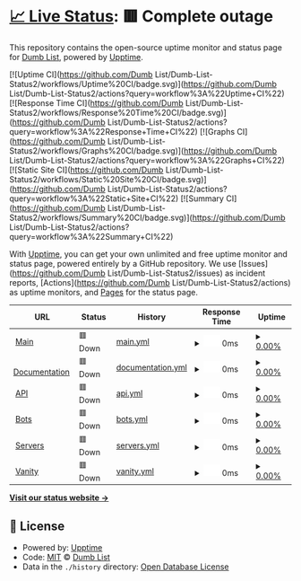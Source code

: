 # [📈 Live Status](https://status.dumbbotlist.tk): <!--live status--> **🟥 Complete outage**

This repository contains the open-source uptime monitor and status page for [Dumb List](https://status.dumbbotlist.tk), powered by [Upptime](https://github.com/upptime/upptime).

[![Uptime CI](https://github.com/Dumb List/Dumb-List-Status2/workflows/Uptime%20CI/badge.svg)](https://github.com/Dumb List/Dumb-List-Status2/actions?query=workflow%3A%22Uptime+CI%22)
[![Response Time CI](https://github.com/Dumb List/Dumb-List-Status2/workflows/Response%20Time%20CI/badge.svg)](https://github.com/Dumb List/Dumb-List-Status2/actions?query=workflow%3A%22Response+Time+CI%22)
[![Graphs CI](https://github.com/Dumb List/Dumb-List-Status2/workflows/Graphs%20CI/badge.svg)](https://github.com/Dumb List/Dumb-List-Status2/actions?query=workflow%3A%22Graphs+CI%22)
[![Static Site CI](https://github.com/Dumb List/Dumb-List-Status2/workflows/Static%20Site%20CI/badge.svg)](https://github.com/Dumb List/Dumb-List-Status2/actions?query=workflow%3A%22Static+Site+CI%22)
[![Summary CI](https://github.com/Dumb List/Dumb-List-Status2/workflows/Summary%20CI/badge.svg)](https://github.com/Dumb List/Dumb-List-Status2/actions?query=workflow%3A%22Summary+CI%22)

With [Upptime](https://upptime.js.org), you can get your own unlimited and free uptime monitor and status page, powered entirely by a GitHub repository. We use [Issues](https://github.com/Dumb List/Dumb-List-Status2/issues) as incident reports, [Actions](https://github.com/Dumb List/Dumb-List-Status2/actions) as uptime monitors, and [Pages](https://status.dumbbotlist.tk) for the status page.

<!--start: status pages-->
<!-- This summary is generated by Upptime (https://github.com/upptime/upptime) -->
<!-- Do not edit this manually, your changes will be overwritten -->
<!-- prettier-ignore -->
| URL | Status | History | Response Time | Uptime |
| --- | ------ | ------- | ------------- | ------ |
| <img alt="" src="https://icons.duckduckgo.com/ip3/dumbbotlist.tk.ico" height="13"> [Main](https://dumbbotlist.tk) | 🟥 Down | [main.yml](https://github.com/dhvitOP/Dumb-List-Status2/commits/HEAD/history/main.yml) | <details><summary><img alt="Response time graph" src="./graphs/main/response-time-week.png" height="20"> 0ms</summary><br><a href="https://status.dumbbotlist.tk/history/main"><img alt="Response time 1084" src="https://img.shields.io/endpoint?url=https%3A%2F%2Fraw.githubusercontent.com%2FdhvitOP%2FDumb-List-Status2%2FHEAD%2Fapi%2Fmain%2Fresponse-time.json"></a><br><a href="https://status.dumbbotlist.tk/history/main"><img alt="24-hour response time 0" src="https://img.shields.io/endpoint?url=https%3A%2F%2Fraw.githubusercontent.com%2FdhvitOP%2FDumb-List-Status2%2FHEAD%2Fapi%2Fmain%2Fresponse-time-day.json"></a><br><a href="https://status.dumbbotlist.tk/history/main"><img alt="7-day response time 0" src="https://img.shields.io/endpoint?url=https%3A%2F%2Fraw.githubusercontent.com%2FdhvitOP%2FDumb-List-Status2%2FHEAD%2Fapi%2Fmain%2Fresponse-time-week.json"></a><br><a href="https://status.dumbbotlist.tk/history/main"><img alt="30-day response time 0" src="https://img.shields.io/endpoint?url=https%3A%2F%2Fraw.githubusercontent.com%2FdhvitOP%2FDumb-List-Status2%2FHEAD%2Fapi%2Fmain%2Fresponse-time-month.json"></a><br><a href="https://status.dumbbotlist.tk/history/main"><img alt="1-year response time 940" src="https://img.shields.io/endpoint?url=https%3A%2F%2Fraw.githubusercontent.com%2FdhvitOP%2FDumb-List-Status2%2FHEAD%2Fapi%2Fmain%2Fresponse-time-year.json"></a></details> | <details><summary><a href="https://status.dumbbotlist.tk/history/main">0.00%</a></summary><a href="https://status.dumbbotlist.tk/history/main"><img alt="All-time uptime 4.86%" src="https://img.shields.io/endpoint?url=https%3A%2F%2Fraw.githubusercontent.com%2FdhvitOP%2FDumb-List-Status2%2FHEAD%2Fapi%2Fmain%2Fuptime.json"></a><br><a href="https://status.dumbbotlist.tk/history/main"><img alt="24-hour uptime 0.00%" src="https://img.shields.io/endpoint?url=https%3A%2F%2Fraw.githubusercontent.com%2FdhvitOP%2FDumb-List-Status2%2FHEAD%2Fapi%2Fmain%2Fuptime-day.json"></a><br><a href="https://status.dumbbotlist.tk/history/main"><img alt="7-day uptime 0.00%" src="https://img.shields.io/endpoint?url=https%3A%2F%2Fraw.githubusercontent.com%2FdhvitOP%2FDumb-List-Status2%2FHEAD%2Fapi%2Fmain%2Fuptime-week.json"></a><br><a href="https://status.dumbbotlist.tk/history/main"><img alt="30-day uptime 0.00%" src="https://img.shields.io/endpoint?url=https%3A%2F%2Fraw.githubusercontent.com%2FdhvitOP%2FDumb-List-Status2%2FHEAD%2Fapi%2Fmain%2Fuptime-month.json"></a><br><a href="https://status.dumbbotlist.tk/history/main"><img alt="1-year uptime 0.00%" src="https://img.shields.io/endpoint?url=https%3A%2F%2Fraw.githubusercontent.com%2FdhvitOP%2FDumb-List-Status2%2FHEAD%2Fapi%2Fmain%2Fuptime-year.json"></a></details>
| <img alt="" src="https://icons.duckduckgo.com/ip3/docs.dumbbotlist.tk.ico" height="13"> [Documentation](https://docs.dumbbotlist.tk) | 🟥 Down | [documentation.yml](https://github.com/dhvitOP/Dumb-List-Status2/commits/HEAD/history/documentation.yml) | <details><summary><img alt="Response time graph" src="./graphs/documentation/response-time-week.png" height="20"> 0ms</summary><br><a href="https://status.dumbbotlist.tk/history/documentation"><img alt="Response time 629" src="https://img.shields.io/endpoint?url=https%3A%2F%2Fraw.githubusercontent.com%2FdhvitOP%2FDumb-List-Status2%2FHEAD%2Fapi%2Fdocumentation%2Fresponse-time.json"></a><br><a href="https://status.dumbbotlist.tk/history/documentation"><img alt="24-hour response time 0" src="https://img.shields.io/endpoint?url=https%3A%2F%2Fraw.githubusercontent.com%2FdhvitOP%2FDumb-List-Status2%2FHEAD%2Fapi%2Fdocumentation%2Fresponse-time-day.json"></a><br><a href="https://status.dumbbotlist.tk/history/documentation"><img alt="7-day response time 0" src="https://img.shields.io/endpoint?url=https%3A%2F%2Fraw.githubusercontent.com%2FdhvitOP%2FDumb-List-Status2%2FHEAD%2Fapi%2Fdocumentation%2Fresponse-time-week.json"></a><br><a href="https://status.dumbbotlist.tk/history/documentation"><img alt="30-day response time 0" src="https://img.shields.io/endpoint?url=https%3A%2F%2Fraw.githubusercontent.com%2FdhvitOP%2FDumb-List-Status2%2FHEAD%2Fapi%2Fdocumentation%2Fresponse-time-month.json"></a><br><a href="https://status.dumbbotlist.tk/history/documentation"><img alt="1-year response time 777" src="https://img.shields.io/endpoint?url=https%3A%2F%2Fraw.githubusercontent.com%2FdhvitOP%2FDumb-List-Status2%2FHEAD%2Fapi%2Fdocumentation%2Fresponse-time-year.json"></a></details> | <details><summary><a href="https://status.dumbbotlist.tk/history/documentation">0.00%</a></summary><a href="https://status.dumbbotlist.tk/history/documentation"><img alt="All-time uptime 10.65%" src="https://img.shields.io/endpoint?url=https%3A%2F%2Fraw.githubusercontent.com%2FdhvitOP%2FDumb-List-Status2%2FHEAD%2Fapi%2Fdocumentation%2Fuptime.json"></a><br><a href="https://status.dumbbotlist.tk/history/documentation"><img alt="24-hour uptime 0.00%" src="https://img.shields.io/endpoint?url=https%3A%2F%2Fraw.githubusercontent.com%2FdhvitOP%2FDumb-List-Status2%2FHEAD%2Fapi%2Fdocumentation%2Fuptime-day.json"></a><br><a href="https://status.dumbbotlist.tk/history/documentation"><img alt="7-day uptime 0.00%" src="https://img.shields.io/endpoint?url=https%3A%2F%2Fraw.githubusercontent.com%2FdhvitOP%2FDumb-List-Status2%2FHEAD%2Fapi%2Fdocumentation%2Fuptime-week.json"></a><br><a href="https://status.dumbbotlist.tk/history/documentation"><img alt="30-day uptime 0.00%" src="https://img.shields.io/endpoint?url=https%3A%2F%2Fraw.githubusercontent.com%2FdhvitOP%2FDumb-List-Status2%2FHEAD%2Fapi%2Fdocumentation%2Fuptime-month.json"></a><br><a href="https://status.dumbbotlist.tk/history/documentation"><img alt="1-year uptime 0.00%" src="https://img.shields.io/endpoint?url=https%3A%2F%2Fraw.githubusercontent.com%2FdhvitOP%2FDumb-List-Status2%2FHEAD%2Fapi%2Fdocumentation%2Fuptime-year.json"></a></details>
| <img alt="" src="https://icons.duckduckgo.com/ip3/dumbbotlist.tk.ico" height="13"> [API](https://dumbbotlist.tk/api) | 🟥 Down | [api.yml](https://github.com/dhvitOP/Dumb-List-Status2/commits/HEAD/history/api.yml) | <details><summary><img alt="Response time graph" src="./graphs/api/response-time-week.png" height="20"> 0ms</summary><br><a href="https://status.dumbbotlist.tk/history/api"><img alt="Response time 343" src="https://img.shields.io/endpoint?url=https%3A%2F%2Fraw.githubusercontent.com%2FdhvitOP%2FDumb-List-Status2%2FHEAD%2Fapi%2Fapi%2Fresponse-time.json"></a><br><a href="https://status.dumbbotlist.tk/history/api"><img alt="24-hour response time 0" src="https://img.shields.io/endpoint?url=https%3A%2F%2Fraw.githubusercontent.com%2FdhvitOP%2FDumb-List-Status2%2FHEAD%2Fapi%2Fapi%2Fresponse-time-day.json"></a><br><a href="https://status.dumbbotlist.tk/history/api"><img alt="7-day response time 0" src="https://img.shields.io/endpoint?url=https%3A%2F%2Fraw.githubusercontent.com%2FdhvitOP%2FDumb-List-Status2%2FHEAD%2Fapi%2Fapi%2Fresponse-time-week.json"></a><br><a href="https://status.dumbbotlist.tk/history/api"><img alt="30-day response time 0" src="https://img.shields.io/endpoint?url=https%3A%2F%2Fraw.githubusercontent.com%2FdhvitOP%2FDumb-List-Status2%2FHEAD%2Fapi%2Fapi%2Fresponse-time-month.json"></a><br><a href="https://status.dumbbotlist.tk/history/api"><img alt="1-year response time 240" src="https://img.shields.io/endpoint?url=https%3A%2F%2Fraw.githubusercontent.com%2FdhvitOP%2FDumb-List-Status2%2FHEAD%2Fapi%2Fapi%2Fresponse-time-year.json"></a></details> | <details><summary><a href="https://status.dumbbotlist.tk/history/api">0.00%</a></summary><a href="https://status.dumbbotlist.tk/history/api"><img alt="All-time uptime 4.86%" src="https://img.shields.io/endpoint?url=https%3A%2F%2Fraw.githubusercontent.com%2FdhvitOP%2FDumb-List-Status2%2FHEAD%2Fapi%2Fapi%2Fuptime.json"></a><br><a href="https://status.dumbbotlist.tk/history/api"><img alt="24-hour uptime 0.00%" src="https://img.shields.io/endpoint?url=https%3A%2F%2Fraw.githubusercontent.com%2FdhvitOP%2FDumb-List-Status2%2FHEAD%2Fapi%2Fapi%2Fuptime-day.json"></a><br><a href="https://status.dumbbotlist.tk/history/api"><img alt="7-day uptime 0.00%" src="https://img.shields.io/endpoint?url=https%3A%2F%2Fraw.githubusercontent.com%2FdhvitOP%2FDumb-List-Status2%2FHEAD%2Fapi%2Fapi%2Fuptime-week.json"></a><br><a href="https://status.dumbbotlist.tk/history/api"><img alt="30-day uptime 0.00%" src="https://img.shields.io/endpoint?url=https%3A%2F%2Fraw.githubusercontent.com%2FdhvitOP%2FDumb-List-Status2%2FHEAD%2Fapi%2Fapi%2Fuptime-month.json"></a><br><a href="https://status.dumbbotlist.tk/history/api"><img alt="1-year uptime 0.00%" src="https://img.shields.io/endpoint?url=https%3A%2F%2Fraw.githubusercontent.com%2FdhvitOP%2FDumb-List-Status2%2FHEAD%2Fapi%2Fapi%2Fuptime-year.json"></a></details>
| <img alt="" src="https://icons.duckduckgo.com/ip3/dumbbotlist.tk.ico" height="13"> [Bots](https://dumbbotlist.tk/bots) | 🟥 Down | [bots.yml](https://github.com/dhvitOP/Dumb-List-Status2/commits/HEAD/history/bots.yml) | <details><summary><img alt="Response time graph" src="./graphs/bots/response-time-week.png" height="20"> 0ms</summary><br><a href="https://status.dumbbotlist.tk/history/bots"><img alt="Response time 311" src="https://img.shields.io/endpoint?url=https%3A%2F%2Fraw.githubusercontent.com%2FdhvitOP%2FDumb-List-Status2%2FHEAD%2Fapi%2Fbots%2Fresponse-time.json"></a><br><a href="https://status.dumbbotlist.tk/history/bots"><img alt="24-hour response time 0" src="https://img.shields.io/endpoint?url=https%3A%2F%2Fraw.githubusercontent.com%2FdhvitOP%2FDumb-List-Status2%2FHEAD%2Fapi%2Fbots%2Fresponse-time-day.json"></a><br><a href="https://status.dumbbotlist.tk/history/bots"><img alt="7-day response time 0" src="https://img.shields.io/endpoint?url=https%3A%2F%2Fraw.githubusercontent.com%2FdhvitOP%2FDumb-List-Status2%2FHEAD%2Fapi%2Fbots%2Fresponse-time-week.json"></a><br><a href="https://status.dumbbotlist.tk/history/bots"><img alt="30-day response time 0" src="https://img.shields.io/endpoint?url=https%3A%2F%2Fraw.githubusercontent.com%2FdhvitOP%2FDumb-List-Status2%2FHEAD%2Fapi%2Fbots%2Fresponse-time-month.json"></a><br><a href="https://status.dumbbotlist.tk/history/bots"><img alt="1-year response time 236" src="https://img.shields.io/endpoint?url=https%3A%2F%2Fraw.githubusercontent.com%2FdhvitOP%2FDumb-List-Status2%2FHEAD%2Fapi%2Fbots%2Fresponse-time-year.json"></a></details> | <details><summary><a href="https://status.dumbbotlist.tk/history/bots">0.00%</a></summary><a href="https://status.dumbbotlist.tk/history/bots"><img alt="All-time uptime 4.86%" src="https://img.shields.io/endpoint?url=https%3A%2F%2Fraw.githubusercontent.com%2FdhvitOP%2FDumb-List-Status2%2FHEAD%2Fapi%2Fbots%2Fuptime.json"></a><br><a href="https://status.dumbbotlist.tk/history/bots"><img alt="24-hour uptime 0.00%" src="https://img.shields.io/endpoint?url=https%3A%2F%2Fraw.githubusercontent.com%2FdhvitOP%2FDumb-List-Status2%2FHEAD%2Fapi%2Fbots%2Fuptime-day.json"></a><br><a href="https://status.dumbbotlist.tk/history/bots"><img alt="7-day uptime 0.00%" src="https://img.shields.io/endpoint?url=https%3A%2F%2Fraw.githubusercontent.com%2FdhvitOP%2FDumb-List-Status2%2FHEAD%2Fapi%2Fbots%2Fuptime-week.json"></a><br><a href="https://status.dumbbotlist.tk/history/bots"><img alt="30-day uptime 0.00%" src="https://img.shields.io/endpoint?url=https%3A%2F%2Fraw.githubusercontent.com%2FdhvitOP%2FDumb-List-Status2%2FHEAD%2Fapi%2Fbots%2Fuptime-month.json"></a><br><a href="https://status.dumbbotlist.tk/history/bots"><img alt="1-year uptime 0.00%" src="https://img.shields.io/endpoint?url=https%3A%2F%2Fraw.githubusercontent.com%2FdhvitOP%2FDumb-List-Status2%2FHEAD%2Fapi%2Fbots%2Fuptime-year.json"></a></details>
| <img alt="" src="https://icons.duckduckgo.com/ip3/dumbbotlist.tk.ico" height="13"> [Servers](https://dumbbotlist.tk/server) | 🟥 Down | [servers.yml](https://github.com/dhvitOP/Dumb-List-Status2/commits/HEAD/history/servers.yml) | <details><summary><img alt="Response time graph" src="./graphs/servers/response-time-week.png" height="20"> 0ms</summary><br><a href="https://status.dumbbotlist.tk/history/servers"><img alt="Response time 334" src="https://img.shields.io/endpoint?url=https%3A%2F%2Fraw.githubusercontent.com%2FdhvitOP%2FDumb-List-Status2%2FHEAD%2Fapi%2Fservers%2Fresponse-time.json"></a><br><a href="https://status.dumbbotlist.tk/history/servers"><img alt="24-hour response time 0" src="https://img.shields.io/endpoint?url=https%3A%2F%2Fraw.githubusercontent.com%2FdhvitOP%2FDumb-List-Status2%2FHEAD%2Fapi%2Fservers%2Fresponse-time-day.json"></a><br><a href="https://status.dumbbotlist.tk/history/servers"><img alt="7-day response time 0" src="https://img.shields.io/endpoint?url=https%3A%2F%2Fraw.githubusercontent.com%2FdhvitOP%2FDumb-List-Status2%2FHEAD%2Fapi%2Fservers%2Fresponse-time-week.json"></a><br><a href="https://status.dumbbotlist.tk/history/servers"><img alt="30-day response time 0" src="https://img.shields.io/endpoint?url=https%3A%2F%2Fraw.githubusercontent.com%2FdhvitOP%2FDumb-List-Status2%2FHEAD%2Fapi%2Fservers%2Fresponse-time-month.json"></a><br><a href="https://status.dumbbotlist.tk/history/servers"><img alt="1-year response time 187" src="https://img.shields.io/endpoint?url=https%3A%2F%2Fraw.githubusercontent.com%2FdhvitOP%2FDumb-List-Status2%2FHEAD%2Fapi%2Fservers%2Fresponse-time-year.json"></a></details> | <details><summary><a href="https://status.dumbbotlist.tk/history/servers">0.00%</a></summary><a href="https://status.dumbbotlist.tk/history/servers"><img alt="All-time uptime 4.85%" src="https://img.shields.io/endpoint?url=https%3A%2F%2Fraw.githubusercontent.com%2FdhvitOP%2FDumb-List-Status2%2FHEAD%2Fapi%2Fservers%2Fuptime.json"></a><br><a href="https://status.dumbbotlist.tk/history/servers"><img alt="24-hour uptime 0.00%" src="https://img.shields.io/endpoint?url=https%3A%2F%2Fraw.githubusercontent.com%2FdhvitOP%2FDumb-List-Status2%2FHEAD%2Fapi%2Fservers%2Fuptime-day.json"></a><br><a href="https://status.dumbbotlist.tk/history/servers"><img alt="7-day uptime 0.00%" src="https://img.shields.io/endpoint?url=https%3A%2F%2Fraw.githubusercontent.com%2FdhvitOP%2FDumb-List-Status2%2FHEAD%2Fapi%2Fservers%2Fuptime-week.json"></a><br><a href="https://status.dumbbotlist.tk/history/servers"><img alt="30-day uptime 0.00%" src="https://img.shields.io/endpoint?url=https%3A%2F%2Fraw.githubusercontent.com%2FdhvitOP%2FDumb-List-Status2%2FHEAD%2Fapi%2Fservers%2Fuptime-month.json"></a><br><a href="https://status.dumbbotlist.tk/history/servers"><img alt="1-year uptime 0.00%" src="https://img.shields.io/endpoint?url=https%3A%2F%2Fraw.githubusercontent.com%2FdhvitOP%2FDumb-List-Status2%2FHEAD%2Fapi%2Fservers%2Fuptime-year.json"></a></details>
| <img alt="" src="https://icons.duckduckgo.com/ip3/dumbbotlist.tk.ico" height="13"> [Vanity](https://dumbbotlist.tk/addvanity) | 🟥 Down | [vanity.yml](https://github.com/dhvitOP/Dumb-List-Status2/commits/HEAD/history/vanity.yml) | <details><summary><img alt="Response time graph" src="./graphs/vanity/response-time-week.png" height="20"> 0ms</summary><br><a href="https://status.dumbbotlist.tk/history/vanity"><img alt="Response time 295" src="https://img.shields.io/endpoint?url=https%3A%2F%2Fraw.githubusercontent.com%2FdhvitOP%2FDumb-List-Status2%2FHEAD%2Fapi%2Fvanity%2Fresponse-time.json"></a><br><a href="https://status.dumbbotlist.tk/history/vanity"><img alt="24-hour response time 0" src="https://img.shields.io/endpoint?url=https%3A%2F%2Fraw.githubusercontent.com%2FdhvitOP%2FDumb-List-Status2%2FHEAD%2Fapi%2Fvanity%2Fresponse-time-day.json"></a><br><a href="https://status.dumbbotlist.tk/history/vanity"><img alt="7-day response time 0" src="https://img.shields.io/endpoint?url=https%3A%2F%2Fraw.githubusercontent.com%2FdhvitOP%2FDumb-List-Status2%2FHEAD%2Fapi%2Fvanity%2Fresponse-time-week.json"></a><br><a href="https://status.dumbbotlist.tk/history/vanity"><img alt="30-day response time 0" src="https://img.shields.io/endpoint?url=https%3A%2F%2Fraw.githubusercontent.com%2FdhvitOP%2FDumb-List-Status2%2FHEAD%2Fapi%2Fvanity%2Fresponse-time-month.json"></a><br><a href="https://status.dumbbotlist.tk/history/vanity"><img alt="1-year response time 236" src="https://img.shields.io/endpoint?url=https%3A%2F%2Fraw.githubusercontent.com%2FdhvitOP%2FDumb-List-Status2%2FHEAD%2Fapi%2Fvanity%2Fresponse-time-year.json"></a></details> | <details><summary><a href="https://status.dumbbotlist.tk/history/vanity">0.00%</a></summary><a href="https://status.dumbbotlist.tk/history/vanity"><img alt="All-time uptime 4.86%" src="https://img.shields.io/endpoint?url=https%3A%2F%2Fraw.githubusercontent.com%2FdhvitOP%2FDumb-List-Status2%2FHEAD%2Fapi%2Fvanity%2Fuptime.json"></a><br><a href="https://status.dumbbotlist.tk/history/vanity"><img alt="24-hour uptime 0.00%" src="https://img.shields.io/endpoint?url=https%3A%2F%2Fraw.githubusercontent.com%2FdhvitOP%2FDumb-List-Status2%2FHEAD%2Fapi%2Fvanity%2Fuptime-day.json"></a><br><a href="https://status.dumbbotlist.tk/history/vanity"><img alt="7-day uptime 0.00%" src="https://img.shields.io/endpoint?url=https%3A%2F%2Fraw.githubusercontent.com%2FdhvitOP%2FDumb-List-Status2%2FHEAD%2Fapi%2Fvanity%2Fuptime-week.json"></a><br><a href="https://status.dumbbotlist.tk/history/vanity"><img alt="30-day uptime 0.00%" src="https://img.shields.io/endpoint?url=https%3A%2F%2Fraw.githubusercontent.com%2FdhvitOP%2FDumb-List-Status2%2FHEAD%2Fapi%2Fvanity%2Fuptime-month.json"></a><br><a href="https://status.dumbbotlist.tk/history/vanity"><img alt="1-year uptime 0.00%" src="https://img.shields.io/endpoint?url=https%3A%2F%2Fraw.githubusercontent.com%2FdhvitOP%2FDumb-List-Status2%2FHEAD%2Fapi%2Fvanity%2Fuptime-year.json"></a></details>

<!--end: status pages-->

[**Visit our status website →**](https://status.dumbbotlist.tk)

## 📄 License

- Powered by: [Upptime](https://github.com/upptime/upptime)
- Code: [MIT](./LICENSE) © [Dumb List](https://status.dumbbotlist.tk)
- Data in the `./history` directory: [Open Database License](https://opendatacommons.org/licenses/odbl/1-0/)
